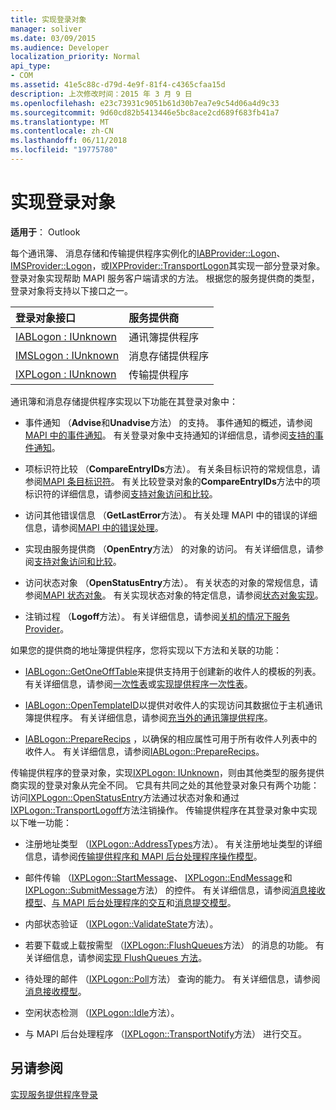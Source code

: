 ```yaml
---
title: 实现登录对象
manager: soliver
ms.date: 03/09/2015
ms.audience: Developer
localization_priority: Normal
api_type:
- COM
ms.assetid: 41e5c88c-d79d-4e9f-81f4-c4365cfaa15d
description: 上次修改时间：2015 年 3 月 9 日
ms.openlocfilehash: e23c73931c9051b61d30b7ea7e9c54d06a4d9c33
ms.sourcegitcommit: 9d60cd82b5413446e5bc8ace2cd689f683fb41a7
ms.translationtype: MT
ms.contentlocale: zh-CN
ms.lasthandoff: 06/11/2018
ms.locfileid: "19775780"
---
```

# <a name="implementing-a-logon-object"></a>实现登录对象

  
  
**适用于**： Outlook 
  
每个通讯簿、 消息存储和传输提供程序实例化的[IABProvider::Logon](iabprovider-logon.md)、 [IMSProvider::Logon](imsprovider-logon.md)，或[IXPProvider::TransportLogon](ixpprovider-transportlogon.md)其实现一部分登录对象。 登录对象实现帮助 MAPI 服务客户端请求的方法。 根据您的服务提供商的类型，登录对象将支持以下接口之一。 
  
|**登录对象接口**|**服务提供商**|
|:-----|:-----|
|[IABLogon : IUnknown](iablogoniunknown.md) <br/> |通讯簿提供程序  <br/> |
|[IMSLogon : IUnknown](imslogoniunknown.md) <br/> |消息存储提供程序  <br/> |
|[IXPLogon : IUnknown](ixplogoniunknown.md) <br/> |传输提供程序  <br/> |
   
通讯簿和消息存储提供程序实现以下功能在其登录对象中：
  
- 事件通知 （**Advise**和**Unadvise**方法） 的支持。 事件通知的概述，请参阅[MAPI 中的事件通知](event-notification-in-mapi.md)。 有关登录对象中支持通知的详细信息，请参阅[支持的事件通知](supporting-event-notification.md)。 
    
- 项标识符比较 （**CompareEntryIDs**方法）。 有关条目标识符的常规信息，请参阅[MAPI 条目标识符](mapi-entry-identifiers.md)。 有关比较登录对象的**CompareEntryIDs**方法中的项标识符的详细信息，请参阅[支持对象访问和比较](supporting-object-access-and-comparison.md)。
    
- 访问其他错误信息 （**GetLastError**方法）。 有关处理 MAPI 中的错误的详细信息，请参阅[MAPI 中的错误处理](error-handling-in-mapi.md)。 
    
- 实现由服务提供商 （**OpenEntry**方法） 的对象的访问。 有关详细信息，请参阅[支持对象访问和比较](supporting-object-access-and-comparison.md)。
    
- 访问状态对象 （**OpenStatusEntry**方法）。 有关状态的对象的常规信息，请参阅[MAPI 状态对象](mapi-status-objects.md)。 有关实现状态对象的特定信息，请参阅[状态对象实现](status-object-implementation.md)。
    
- 注销过程 （**Logoff**方法）。 有关详细信息，请参阅[关机的情况下服务 Provider](shutting-down-a-service-provider.md)。
    
如果您的提供商的地址簿提供程序，您将实现以下方法和关联的功能：
  
- [IABLogon::GetOneOffTable](iablogon-getoneofftable.md)来提供支持用于创建新的收件人的模板的列表。 有关详细信息，请参阅[一次性表](one-off-tables.md)或[实现提供程序一次性表](implementing-a-provider-one-off-table.md)。
    
- [IABLogon::OpenTemplateID](iablogon-opentemplateid.md)以提供对收件人的实现访问其数据位于主机通讯簿提供程序。 有关详细信息，请参阅[充当外的通讯簿提供程序](acting-as-a-foreign-address-book-provider.md)。 
    
- [IABLogon::PrepareRecips](iablogon-preparerecips.md) ，以确保的相应属性可用于所有收件人列表中的收件人。 有关详细信息，请参阅[IABLogon::PrepareRecips](iablogon-preparerecips.md)。 
    
传输提供程序的登录对象，实现[IXPLogon: IUnknown](ixplogoniunknown.md)，则由其他类型的服务提供商实现的登录对象从完全不同。 它具有共同之处的其他登录对象只有两个功能： 访问[IXPLogon::OpenStatusEntry](ixplogon-openstatusentry.md)方法通过状态对象和通过[IXPLogon::TransportLogoff](ixplogon-transportlogoff.md)方法注销操作。 传输提供程序在其登录对象中实现以下唯一功能： 
  
- 注册地址类型 （[IXPLogon::AddressTypes](ixplogon-addresstypes.md)方法）。 有关注册地址类型的详细信息，请参阅[传输提供程序和 MAPI 后台处理程序操作模型](transport-provider-and-mapi-spooler-operational-model.md)。
    
- 邮件传输 （[IXPLogon::StartMessage](ixplogon-startmessage.md)、 [IXPLogon::EndMessage](ixplogon-endmessage.md)和[IXPLogon::SubmitMessage](ixplogon-submitmessage.md)方法） 的控件。 有关详细信息，请参阅[消息接收模型](message-reception-model.md)、[与 MAPI 后台处理程序的交互](interacting-with-the-mapi-spooler.md)和[消息提交模型](message-submission-model.md)。
    
- 内部状态验证 （[IXPLogon::ValidateState](ixplogon-validatestate.md)方法）。 
    
- 若要下载或上载按需型 （[IXPLogon::FlushQueues](ixplogon-flushqueues.md)方法） 的消息的功能。 有关详细信息，请参阅[实现 FlushQueues 方法](implementing-the-flushqueues-method.md)。
    
- 待处理的邮件 （[IXPLogon::Poll](ixplogon-poll.md)方法） 查询的能力。 有关详细信息，请参阅[消息接收模型](message-reception-model.md)。
    
- 空闲状态检测 （[IXPLogon::Idle](ixplogon-idle.md)方法）。 
    
- 与 MAPI 后台处理程序 （[IXPLogon::TransportNotify](ixplogon-transportnotify.md)方法） 进行交互。 
    
## <a name="see-also"></a>另请参阅



[实现服务提供程序登录](implementing-service-provider-logon.md)

